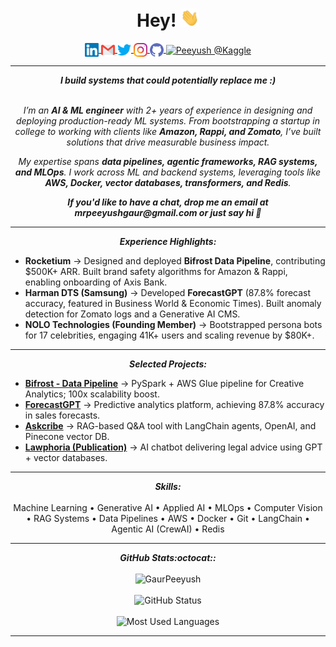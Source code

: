 <h1 align="center">Hey! <img src="https://raw.githubusercontent.com/ABSphreak/ABSphreak/master/gifs/Hi.gif" width="30px"> </h1>

<p align="center"> 
  <a href="https://www.linkedin.com/in/peeyushgaur/"> 
    <img align="center" alt="Peeyush @LinkedIN" width="22px" src="handles/linkedin.svg" />
  </a>
  <a href="mailto:MrPeeyushGaur@gmail.com">
    <img align="center" alt="Peeyush @Mail" width="22px" src="handles/gmail.svg" />
  </a>
  <a href="https://twitter.com/iPeeyushGaur">
    <img align="center" alt="Peeyush @Twitter" width="22px" src="handles/twitter.svg" />
  </a>
  <a href="https://www.instagram.com/peeyush_gaur">
    <img align="center" alt="Peeyush @Instagram" width="22px" src="handles/instagram.svg" />
  </a>
  <a href="https://github.com/GaurPeeyush">
    <img align="center" alt="Peeyush @GitHub" width="22px" src="tools/github.svg" />
  </a>
  <a href="https://www.kaggle.com/peeyushgaur">
    <img align="center" alt="Peeyush @Kaggle" width="22px" src="https://cdn.jsdelivr.net/npm/simple-icons@v3/icons/kaggle.svg" />
  </a>
</p>

<hr>

<em>
<p align="center">
<b>I build systems that could potentially replace me :)</b><br><br>
</p>

<p align="center">
I’m an <b>AI & ML engineer</b> with 2+ years of experience in designing and deploying production-ready ML systems.  
From bootstrapping a startup in college to working with clients like <b>Amazon, Rappi, and Zomato</b>, I’ve built solutions that drive measurable business impact.  
</p>

<p align="center">
My expertise spans <b>data pipelines, agentic frameworks, RAG systems, and MLOps</b>. I work across ML and backend systems, leveraging tools like <b>AWS, Docker, vector databases, transformers, and Redis</b>.  
</p>

<p align="center"><b>If you'd like to have a chat, drop me an email at mrpeeyushgaur@gmail.com or just say hi 👋</b></p>
</em> 

<hr>

<p align="center">
<i><b>Experience Highlights:</b></i>
</p>

- **Rocketium** → Designed and deployed <b>Bifrost Data Pipeline</b>, contributing $500K+ ARR. Built brand safety algorithms for Amazon & Rappi, enabling onboarding of Axis Bank.  
- **Harman DTS (Samsung)** → Developed <b>ForecastGPT</b> (87.8% forecast accuracy, featured in Business World & Economic Times). Built anomaly detection for Zomato logs and a Generative AI CMS.  
- **NOLO Technologies (Founding Member)** → Bootstrapped persona bots for 17 celebrities, engaging 41K+ users and scaling revenue by $80K+.  

<hr>

<p align="center">
<i><b>Selected Projects:</b></i>
</p>

- [**Bifrost - Data Pipeline**](https://rocketium.com/is/creative-analytics/) → PySpark + AWS Glue pipeline for Creative Analytics; 100x scalability boost.  
- [**ForecastGPT**](https://services.harman.com/services/forecastgpt) → Predictive analytics platform, achieving 87.8% accuracy in sales forecasts.  
- [**Askcribe**](https://askcribe.streamlit.app/) → RAG-based Q&A tool with LangChain agents, OpenAI, and Pinecone vector DB.  
- [**Lawphoria (Publication)**](https://drive.google.com/file/d/1T6-GRM_U-ZvIrsqKbqAoS8KzFOm0C04G/view) → AI chatbot delivering legal advice using GPT + vector databases.  

<hr>

<p align="center">
<i><b>Skills:</b></i><br><br>
Machine Learning • Generative AI • Applied AI • MLOps • Computer Vision • RAG Systems • Data Pipelines • AWS • Docker • Git • LangChain • Agentic AI (CrewAI) • Redis  
</p>

<hr>

<p align="center">
  <i><b>GitHub Stats:octocat::</b></i><br><br>
  <img src="https://github-readme-streak-stats.herokuapp.com/?user=GaurPeeyush&theme=radical&hide_border=true" alt="GaurPeeyush" /><br><br> 
  <img src="https://github-readme-stats.vercel.app/api?username=GaurPeeyush&count_private=true&show_icons=true&theme=great-gatsby" alt="GitHub Status"/><br><br>
  <img src="https://github-readme-stats.vercel.app/api/top-langs/?username=GaurPeeyush&show_icons=true&layout=compact&theme=great-gatsby" alt="Most Used Languages">
</p>

<hr>
